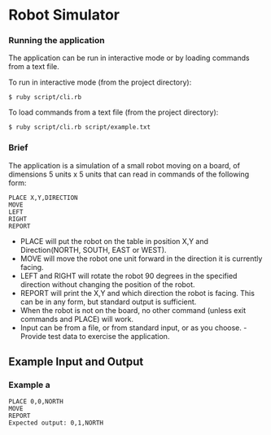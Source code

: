 # Robot Simulator

### Running the application

The application can be run in interactive mode or by loading commands from a
text file.

To run in interactive mode (from the project directory):

```
$ ruby script/cli.rb
```

To load commands from a text file (from the project directory):

```
$ ruby script/cli.rb script/example.txt
```

### Brief

The application is a simulation of a small robot moving on a board, of dimensions 5 units
x 5 units that can read in commands of the following form:

```
PLACE X,Y,DIRECTION
MOVE
LEFT
RIGHT
REPORT
```

- PLACE will put the robot on the table in position X,Y and Direction(NORTH, SOUTH, EAST or WEST).
- MOVE will move the robot one unit forward in the direction it is currently facing.
- LEFT and RIGHT will rotate the robot 90 degrees in the specified direction without changing the position of the robot.
- REPORT will print the X,Y and which direction the robot is facing. This can be in any form, but standard output is sufficient.
- When the robot is not on the board, no other command (unless exit commands and PLACE) will work.
- Input can be from a file, or from standard input, or as you choose. - Provide test data to exercise the application.

## Example Input and Output

### Example a

```
PLACE 0,0,NORTH
MOVE
REPORT
Expected output: 0,1,NORTH
```
